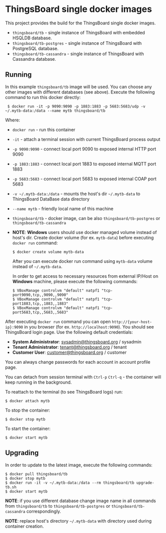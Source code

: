 # ThingsBoard single docker images 

This project provides the build for the ThingsBoard single docker images.

* `thingsboard/tb` - single instance of ThingsBoard with embedded HSQLDB database.
* `thingsboard/tb-postgres` - single instance of ThingsBoard with PostgreSQL database.
* `thingsboard/tb-cassandra` - single instance of ThingsBoard with Cassandra database.

## Running

In this example `thingsboard/tb` image will be used. You can choose any other images with different databases (see above).
Execute the following command to run this docker directly:

` 
$ docker run -it -p 9090:9090 -p 1883:1883 -p 5683:5683/udp -v ~/.mytb-data:/data --name mytb thingsboard/tb
` 

Where: 
    
- `docker run`              - run this container
- `-it`                     - attach a terminal session with current ThingsBoard process output
- `-p 9090:9090`            - connect local port 9090 to exposed internal HTTP port 9090
- `-p 1883:1883`            - connect local port 1883 to exposed internal MQTT port 1883    
- `-p 5683:5683`            - connect local port 5683 to exposed internal COAP port 5683 
- `-v ~/.mytb-data:/data`   - mounts the host's dir `~/.mytb-data` to ThingsBoard DataBase data directory
- `--name mytb`             - friendly local name of this machine
- `thingsboard/tb`          - docker image, can be also `thingsboard/tb-postgres` or `thingsboard/tb-cassandra`
- **NOTE**: **Windows** users should use docker managed volume instead of host's dir. Create docker volume (for ex. `mytb-data`) before executing `docker run` command:

  ```
  $ docker create volume mytb-data
  ```   

  After you can execute docker run command using `mytb-data` volume instead of `~/.mytb-data`.
  
  In order to get access to necessary resources from external IP/Host on **Windows** machine, please execute the following commands:
  ```
  $ VBoxManage controlvm "default" natpf1 "tcp-port9090,tcp,,9090,,9090"  
  $ VBoxManage controlvm "default" natpf1 "tcp-port1883,tcp,,1883,,1883"
  $ VBoxManage controlvm "default" natpf1 "tcp-port5683,tcp,,5683,,5683"
  ```

After executing `docker run` command you can open `http://{your-host-ip}:9090` in you browser (for ex. `http://localhost:9090`). You should see ThingsBoard login page.
Use the following default credentials:

- **System Administrator**: sysadmin@thingsboard.org / sysadmin
- **Tenant Administrator**: tenant@thingsboard.org / tenant
- **Customer User**: customer@thingsboard.org / customer
    
You can always change passwords for each account in account profile page.

You can detach from session terminal with `Ctrl-p` `Ctrl-q` - the container will keep running in the background.

To reattach to the terminal (to see ThingsBoard logs) run:

```
$ docker attach mytb
```

To stop the container:

```
$ docker stop mytb
```

To start the container:

```
$ docker start mytb
```

## Upgrading

In order to update to the latest image, execute the following commands:

```
$ docker pull thingsboard/tb
$ docker stop mytb
$ docker run -it -v ~/.mytb-data:/data --rm thingsboard/tb upgrade-tb.sh
$ docker start mytb
```

**NOTE**: if you use different database change image name in all commands from `thingsboard/tb` to `thingsboard/tb-postgres` or `thingsboard/tb-cassandra` correspondingly.
 
**NOTE**: replace host's directory `~/.mytb-data` with directory used during container creation. 
